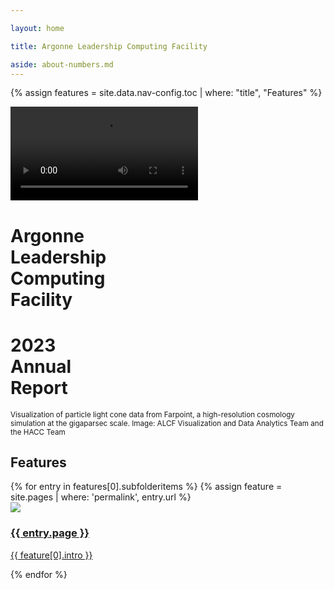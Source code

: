 ```yaml
---

layout: home

title: Argonne Leadership Computing Facility

aside: about-numbers.md
---
```

{% assign features = site.data.nav-config.toc | where: "title", "Features" %}


<div class="home--hero-wrapper">
	<div class="img-wrapper">
		<div>
			<!-- <img src="{{ site.url }}/assets/images/cover.png"> -->
			<!-- poster="{{ site.url }}/assets/images/cover.png"  -->
			<video autoplay loop>
				<source src="{{ site.url }}/assets/video/bloodstream-web.webm" type="video/webm">	
				<source src="{{ site.url }}/assets/video/bloodstream-web.mp4" type="video/mp4">
  				Your browser does not support the video tag.
			</video>
			<div class="home--hero-text">
				<h1 class="alcf">
					Argonne<br>
					<span>Leadership<br>
					Computing</span><br>
					Facility
				</h1>
				<h1 class="title">
					2023<br>
					<span>Annual<br>
					Report</span><br>
				</h1>
			</div>
			<div class="home--hero-scrim"></div>
		</div>
	</div>
</div>

<div class="home--hero-caption">
	<small>
		Visualization of particle light cone data from Farpoint, a high-resolution cosmology simulation at the gigaparsec scale.
		<span class="credit">Image: ALCF Visualization and Data Analytics Team and the HACC Team</span>
	</small>
</div>




<div class="home--features-wrapper">
	<div class="content-wrapper">
		<h2>Features</h2>
			{% for entry in features[0].subfolderitems %}
			{% assign feature = site.pages | where: 'permalink', entry.url %}			  
			  <div class="teaser">
			    <a href="/{{ entry.url }}">
			    	<div class="image-wrapper">
			    		<div><img src="{{ site.url }}/assets/images/{{ feature[0].hero-img-source }}"></div>
			    		<div class="hover-scrim"></div>
			    	</div>
			    	<div class="content-wrapper">
			    		<h3>{{ entry.page }}</h3>
			    		<p>{{ feature[0].intro }}</p>
			    	</div>
			    </a>
			  </div>		 
			{% endfor %}		
	</div>
</div>




